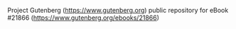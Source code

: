 Project Gutenberg (https://www.gutenberg.org) public repository for eBook #21866 (https://www.gutenberg.org/ebooks/21866)
